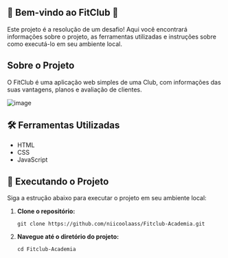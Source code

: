 ## 🎉 **Bem-vindo ao FitClub** 🚀

Este projeto é a resolução de um desafio! Aqui você encontrará informações sobre o projeto, as ferramentas utilizadas e instruções sobre como executá-lo em seu ambiente local.

## Sobre o Projeto

O FitClub é uma aplicação web simples de uma Club, com informações das suas vantagens, planos e avaliação de clientes. 

![image](https://github.com/user-attachments/assets/be27b4cc-d64a-4e8f-b212-fe64856554f6)


## 🛠️ Ferramentas Utilizadas

- HTML
- CSS
- JavaScript

## 🚀 Executando o Projeto

Siga a estrução abaixo para executar o projeto em seu ambiente local:

1. **Clone o repositório:**

   ```
   git clone https://github.com/niicoolaass/Fitclub-Academia.git
   ```

2. **Navegue até o diretório do projeto:**

   ```
   cd Fitclub-Academia
   ```

